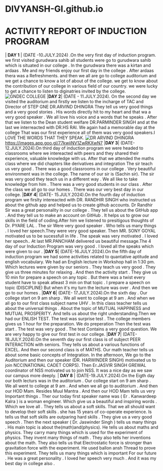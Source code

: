 # DIVYANSH-GI.github.io
# ACTIVITY REPORT OF INDUCTION PROGRAM

| __DAY 1__ | (DATE -10.JULY.2024) .On the very first day of induction program. we first visited gurudwara sahib all students were go to gurudwara sahib which is situated in our college . In  the gurudwara there was a kirtan and ardaas . Me and my friends enjoy our first day in the college . After ardaas thera was a Refreshments. and then we all are go to college auditorium and we get a chance to know a lot of about of the college. we get to know about the contribution of our college in various field of our country. we were lucky to get a chance to listen to diginatries invited by the college. ![GNDEC COLLEGE](https://upload.wikimedia.org/wikipedia/commons/1/12/Guru_Nanak_Dev_Engineering_College,_Ludhiana,_Punjab,_India_04.jpg)
|__DAY 2__| (DATE - 11.JULY.2024). On the second day we visited the auditorium and firstly we listen to the incharge of TAC and Director of STEP GNE DR.ARVIND DHINGRA They tell us very good things and a very good stories . His words directly hit to my heart and that wa a very good speaker . We all love his voice and a words that he speaks . After that we listen to the Dean student welfare DR.PARMINDER SINGH and at the last we interreacted with  DR.HS RAI. We again had a memorable day at the college That was our first experience all of them was very good speakers.I LOVE THE WORDS THAT THEY SPEAK. ![DR ARVIND DHINGRA](https://en.m.wikipedia.org/wiki/File:Guru_Nanak_Dev_Engineering_College,_Ludhiana,_Punjab,_India_9.jpg)
 https://images.app.goo.gl/77kwiiNV1ZwRKXwN7
|__DAY 3__| (DATE- 12.JULY.2024).On third day of induction program we were headed to classrooms where we intereacted with peers and they shared their experience, valuable knowledge with us. After that we attended the maths class where we did chapters like derivatives and integration The sir teach us very good . There was a good classrooms in our college . Very beautiful environment was in the college. The name of our sir is (Sachin sir). The sir was very good they teach us in a different way . We all like to take knowledge from him . There was a very good students in our class . After the class we all go to our homes . There was our very best day in our college.
|__DAY 4__| (DATE- 15.JULY.2024).On the fourth day of induction program we firslty intereacted with DR. RANDHIR SINGH who instructed us about the github app and helped us to create github accounts. Dr Randhir Sir was a great personality in our college . They tell us about the GitHub app . And they tell us to make an account on GitHub . It helps us to grow our skills in the field of coding.After him we listened to presitigous thoughts of Dr. PYARE LAL . The sir Were very good speaker . Who tells us many things . I loved her speech.They were very good speaker. Then MR. SONY GOYAL motivated us to be sucessfull in life . The speak was very motivated . I loved her speech.. At last MR.PANCHAM delivered us beautiful message.The 4 day of our Induction Program was very good . I loved all the speaks which were given to our .
|__DAY 5__| (DATE-16.JULY.2024).On the fifth day of induction program we had some activities related to quantative aptitude and english vocabulary. We had an English lecture in Workshop hall in 1:30 pm. Which lectures were given by our seniors . They teach us very good . They give us three minutes for relaxing . And then the activity start . They give us 10 min  for prepare a speech on any topic . But there was a twist every student have to speak atleast 3 min on that topic . I prepare a speech on topic (DISCIPLINE) But when it's my turn the lecture was over . And then we go to our homes . 
|__DAY 6__| (DATE- 17.JULY.2024).On the sixth day . Our college start on 9 am sharp . We all went to college at 9 am . And when we all go to our first class subject name UHV . In this class teacher tells us about the universal things . About the topic of MUTUAL HAPPINESS and MUTUAL PROSPERITY. And tells us about the right understanding.Then we had our ENLISH TEST. The test was surprise test . The college members gives us 1 hour for the preparation. We do preperation Then the test was start . The test was very good . The test Contains a very good question. We are very happy to give our first test in our college. 
|__DAY 7__| (DATE-18.JULY.2024).On the seventh day our first class is of subject PEER INTERACTION with seniors. They tells us about a various functions of EXCEL. And then our second class is of MATHS. Our math teacher tells us about some basic concepts of Integration. In the afternoon, We go to the Auditorium and then our speaker (DR. HARWINDER SINGH) motivated us to join NCC(NATIONAL CADET CORPS). Then Er.JASVIR SINGH GREWAL coordinator of NSS motivated us to join NSS. It was a nice day as we saw our campus more deeply.
| __DAY 8__ | (DATE-19.JULY.2024).On the Eigth day our both lecturs was in the auditorium . Our college start on 9 am sharp . We all went to college at 9 am . And when we all go to auditorium . And then our HOD Mam. Resides Muul Mantra . And then our HOD Mam tells us very Important things . Ther our today first speaker name was ( Er . Kanwardeep Kalra ) is a woman engineer. Which give us a beautiful and inspiring words . Which we love all . They tells us about a soft skills. That we all should want to develop their soft skills . she has 15 years of co-operate experience. Is tells us that soft skills are outparing hard skills . They give us a very good speech . Then the next speaker (  Dr. Jaswinder Singh ) tells us many things . His main topic is about the(math)and(physics). He tells us about maths and physics. They carry many things which is used for the experiment of physics. They invent many things of math . They also tells her inventions about the math. They also tells us that Electrostatic force is stronger than gravitation force with the experiment. He used ballon ansh Thread to prove this experiment. They tells us many things which is important For our future . He was a great personality . I loved her speech very much . And it was my best day in college also .




